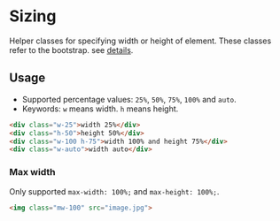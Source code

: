 # Sizing

Helper classes for specifying width or height of element. These classes refer to the bootstrap. see [details](https://getbootstrap.com/docs/4.0/utilities/sizing/).

## Usage

- Supported percentage values: `25%`, `50%`, `75%`, `100%` and `auto`.
- Keywords: `w` means width. `h` means height.

``` html
<div class="w-25">width 25%</div>
<div class="h-50">height 50%</div>
<div class="w-100 h-75">width 100% and height 75%</div>
<div class="w-auto">width auto</div>
```

### Max width

Only supported `max-width: 100%;` and `max-height: 100%;`.

``` html
<img class="mw-100" src="image.jpg">
```
